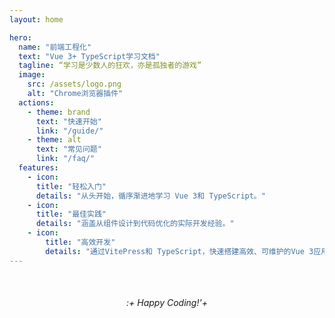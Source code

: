 ```yaml
---
layout: home

hero:
  name: "前端工程化"
  text: "Vue 3+ TypeScript学习文档"
  tagline: “学习是少数人的狂欢，亦是孤独者的游戏”
  image:
    src: /assets/logo.png
    alt: "Chrome浏览器插件"
  actions:
    - theme: brand
      text: "快速开始"
      link: "/guide/"
    - theme: alt
      text: "常见问题"
      link: "/faq/"
  features:
    - icon:
      title: "轻松入门"
      details: "从头开始，循序渐进地学习 Vue 3和 TypeScript。"
    - icon:
      title: "最佳实践"
      details: "涵盖从组件设计到代码优化的实际开发经验。"
    - icon:
        title: "高效开发"
        details: "通过VitePress和 TypeScript，快速搭建高效、可维护的Vue 3应用。"
---
```


<div style="text-align: center; margin-top:50px;">
  <em>:+ Happy Coding!'+</em>
</div>
